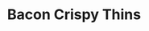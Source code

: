 ---
menu_item_image_url: "/images/pizza-4.jpg"
title: "Bacon Crispy Thins"
title_fr: "Bacon Crispy Thins"
menu_item_price: "$20.00"
menu_item_price_fr: "$20.00"
menu_item_content: "A small river named Duden flows by their place and supplies"
menu_item_content_fr: "A small river named Duden flows by their place and supplies"
type: "menu_price"
---